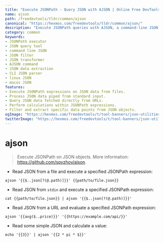 ```yaml
---
title: "Execute JSONPath - Query JSON with AJSON | Online Free DevTools by Hexmos"
name: ajson
path: /freedevtools/tldr/common/ajson
canonical: "https://hexmos.com/freedevtools/tldr/common/ajson/"
description: "Execute JSONPath queries with AJSON, a command-line JSON processor. Extract, transform, and filter JSON data effortlessly. Free online tool, no registration required."
category: common
keywords:
- JSONPath executor
- JSON query tool
- command line JSON
- JSON filter
- JSON transformer
- AJSON command
- JSON data extraction
- CLI JSON parser
- linux JSON
- macos JSON
features:
- Execute JSONPath expressions on JSON data from files.
- Process JSON data piped from standard input.
- Query JSON data fetched directly from URLs.
- Perform calculations within JSONPath expressions.
- Filter and extract specific data points from JSON objects.
ogImage: "https://hexmos.com/freedevtools/t/tool-banners/json-utilities-banner.png"
twitterImage: "https://hexmos.com/freedevtools/t/tool-banners/json-utilities-banner.png"
---
```


# ajson

> Execute JSONPath on JSON objects.
> More information: <https://github.com/spyzhov/ajson>.

- Read JSON from a file and execute a specified JSONPath expression:

`ajson '{{$..json[?(@.path)]}}' {{path/to/file.json}}`

- Read JSON from `stdin` and execute a specified JSONPath expression:

`cat {{path/to/file.json}} | ajson '{{$..json[?(@.path)]}}'`

- Read JSON from a URL and evaluate a specified JSONPath expression:

`ajson '{{avg($..price)}}' '{{https://example.com/api/}}'`

- Read some simple JSON and calculate a value:

`echo '{{3}}' | ajson '{{2 * pi * $}}'`
